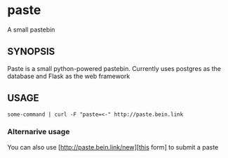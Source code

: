 # paste
A small pastebin
## SYNOPSIS
Paste is a small python-powered pastebin. Currently uses postgres as the database and Flask as the web framework
## USAGE
    some-command | curl -F "paste=<-" http://paste.bein.link
### Alternarive usage
You can also use [http://paste.bein.link/new][this form] to submit a paste

